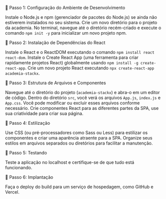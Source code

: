 📌 Passo 1: Configuração do Ambiente de Desenvolvimento

Instale o Node.js e npm (gerenciador de pacotes do Node.js) se ainda não estiverem instalados no seu sistema.
Crie um novo diretório para o projeto da academia.
No terminal, navegue até o diretório recém-criado e execute o comando `npm init -y` para inicializar um novo projeto npm.

📌 Passo 2: Instalação de Dependências do React

Instale o React e o ReactDOM executando o comando `npm install react react-dom`.
Instale o Create React App (uma ferramenta para criar rapidamente projetos React) globalmente usando `npm install -g create-react-app`.
Crie um novo projeto React executando `npx create-react-app academia-stackx`.

📌 Passo 3: Estrutura de Arquivos e Componentes

Navegue até o diretório do projeto (`academia-stackx`) e abra-o em um editor de código.
Dentro do diretório `src`, você verá os arquivos `App.js`, `index.js` e `App.css`. Você pode modificar ou excluir esses arquivos conforme necessário.
Crie componentes React para as diferentes partes da SPA, use sua criatividade para criar sua página.

📌 Passo 4: Estilização

Use CSS (ou pré-processadores como Sass ou Less) para estilizar os componentes e criar uma aparência atraente para a SPA.
Organize seus estilos em arquivos separados ou diretórios para facilitar a manutenção.
 

📌 Passo 5: Testando

Teste a aplicação no localhost e certifique-se de que tudo está funcionando.
 

📌 Passo 6: Implantação

Faça o deploy do build para um serviço de hospedagem, como GitHub e Vercel.
